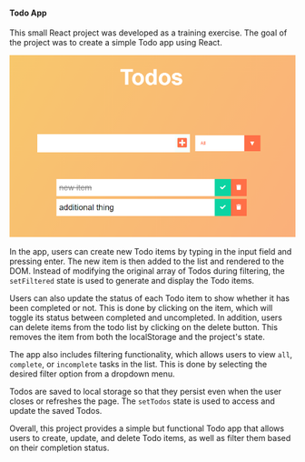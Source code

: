 #### Todo App

This small React project was developed as a training exercise. The goal of the project was to create a simple Todo app using React.

![Todo App Screenshot](https://raw.githubusercontent.com/auxfuse/todoR/main/assets/img.png)

In the app, users can create new Todo items by typing in the input field and pressing enter. The new item is then added to the list and rendered to the DOM. Instead of modifying the original array of Todos during filtering, the `setFiltered` state is used to generate and display the Todo items.

Users can also update the status of each Todo item to show whether it has been completed or not. This is done by clicking on the item, which will toggle its status between completed and uncompleted. In addition, users can delete items from the todo list by clicking on the delete button. This removes the item from both the localStorage and the project's state.

The app also includes filtering functionality, which allows users to view `all`, `complete`, or `incomplete` tasks in the list. This is done by selecting the desired filter option from a dropdown menu.

Todos are saved to local storage so that they persist even when the user closes or refreshes the page. The `setTodos` state is used to access and update the saved Todos.

Overall, this project provides a simple but functional Todo app that allows users to create, update, and delete Todo items, as well as filter them based on their completion status.
